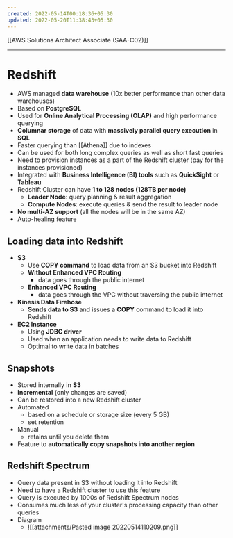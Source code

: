 ```yaml
---
created: 2022-05-14T00:18:36+05:30
updated: 2022-05-20T11:38:43+05:30
---
```

[[AWS Solutions Architect Associate (SAA-C02)]]

---
# Redshift
- AWS managed **data warehouse** (10x better performance than other data warehouses)
- Based on **PostgreSQL**
- Used for **Online Analytical Processing (OLAP)** and high performance querying
- **Columnar storage** of data with **massively parallel query execution** in **SQL**
- Faster querying than [[Athena]] due to indexes
- Can be used for both long complex queries as well as short fast queries
- Need to provision instances as a part of the Redshift cluster (pay for the instances provisioned)
- Integrated with **Business Intelligence (BI) tools** such as **QuickSight** or **Tableau**
- Redshift Cluster can have **1 to 128 nodes (128TB per node)**
	- **Leader Node**: query planning & result aggregation
	- **Compute Nodes**: execute queries & send the result to leader node
- **No multi-AZ support** (all the nodes will be in the same AZ)
- Auto-healing feature

## Loading data into Redshift
- **S3**
	- Use **COPY command** to load data from an S3 bucket into Redshift
	- **Without Enhanced VPC Routing**
		- data goes through the public internet
	- **Enhanced VPC Routing**
		- data goes through the VPC without traversing the public internet
- **Kinesis Data Firehose**
	- **Sends data to S3** and issues a **COPY** command to load it into Redshift
- **EC2 Instance**
	- Using **JDBC driver**
	- Used when an application needs to write data to Redshift
	- Optimal to write data in batches

## Snapshots
- Stored internally in **S3**
- **Incremental** (only changes are saved)
- Can be restored into a new Redshift cluster
- Automated
	- based on a schedule or storage size (every 5 GB)
	- set retention
- Manual
	- retains until you delete them
- Feature to **automatically copy snapshots into another region**

## Redshift Spectrum
- Query data present in S3 without loading it into Redshift
- Need to have a Redshift cluster to use this feature
- Query is executed by 1000s of Redshift Spectrum nodes
- Consumes much less of your cluster's processing capacity than other queries
- Diagram
	- ![[attachments/Pasted image 20220514110209.png]]